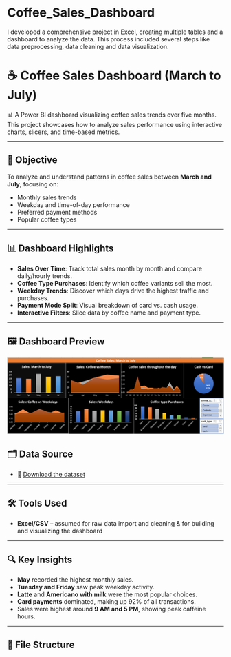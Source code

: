 # Coffee_Sales_Dashboard
I developed a comprehensive project in Excel, creating multiple tables and a dashboard to analyze the data. This process included several steps like data preprocessing, data cleaning and data visualization.
# ☕ Coffee Sales Dashboard (March to July)

📊 A Power BI dashboard visualizing coffee sales trends over five months.  
This project showcases how to analyze sales performance using interactive charts, slicers, and time-based metrics.

---

## 📌 Objective

To analyze and understand patterns in coffee sales between **March and July**, focusing on:
- Monthly sales trends
- Weekday and time-of-day performance
- Preferred payment methods
- Popular coffee types

---

## 📊 Dashboard Highlights

- **Sales Over Time**: Track total sales month by month and compare daily/hourly trends.
- **Coffee Type Purchases**: Identify which coffee variants sell the most.
- **Weekday Trends**: Discover which days drive the highest traffic and purchases.
- **Payment Mode Split**: Visual breakdown of card vs. cash usage.
- **Interactive Filters**: Slice data by coffee name and payment type.

---

## 🖼️ Dashboard Preview

![Coffee Sales Dashboard](https://github.com/Rishinroy2000/Coffee_Sales_Dashboard/blob/main/Coffee%20sales%20dashboard%20ss.png)

## 🗂 Data Source

- 📄 [Download the dataset](https://drive.google.com/file/d/1YqP5Na7_o2xBwsFcf-0NTK31u5_EpxKC/view)

---

## 🛠 Tools Used

- **Excel/CSV** – assumed for raw data import and cleaning & for building and visualizing the dashboard

---

## 🔍 Key Insights

- **May** recorded the highest monthly sales.
- **Tuesday and Friday** saw peak weekday activity.
- **Latte** and **Americano with milk** were the most popular choices.
- **Card payments** dominated, making up 92% of all transactions.
- Sales were highest around **9 AM and 5 PM**, showing peak caffeine hours.

---

## 📂 File Structure

